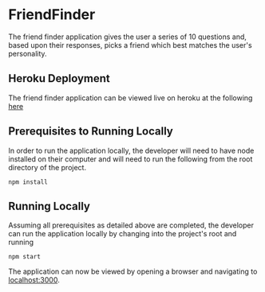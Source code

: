 # FriendFinder
The friend finder application gives the user a series of 10 questions and, based upon their responses, picks a friend which best matches the user's personality.

## Heroku Deployment
The friend finder application can be viewed live on heroku at the following [here](https://sleepy-wave-99927.herokuapp.com/)

## Prerequisites to Running Locally
In order to run the application locally, the developer will need to have node installed on their computer and will need to run the following from the root directory of the project.
```
npm install
``` 

## Running Locally
Assuming all prerequisites as detailed above are completed, the developer can run the application locally by changing into the project's root and running
```
npm start
```
The application can now be viewed by opening a browser and navigating to [localhost:3000](http://localhost:3000).